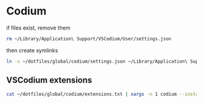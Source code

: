 # Codium

if files exist, remove them

```bash
rm ~/Library/Application\ Support/VSCodium/User/settings.json
```

then create symlinks

```bash
ln -s ~/dotfiles/global/codium/settings.json ~/Library/Application\ Support/VSCodium/User/settings.json
```

## VSCodium extensions

```bash
cat ~/dotfiles/global/codium/extensions.txt | xargs -n 1 codium --install-extension
```
